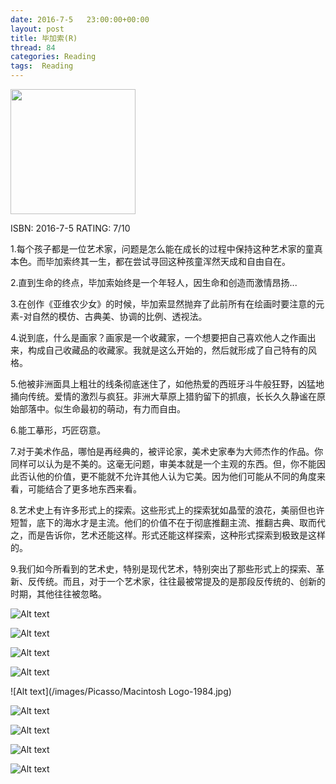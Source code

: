 ```yaml
---
date: 2016-7-5	 23:00:00+00:00
layout: post
title: 毕加索(R)
thread: 84
categories: Reading
tags:  Reading
---
```


<img src="/images/Picasso/Cover.JPG" width="200" />

ISBN: 2016-7-5 RATING: 7/10

1.每个孩子都是一位艺术家，问题是怎么能在成长的过程中保持这种艺术家的童真本色。而毕加索终其一生，都在尝试寻回这种孩童浑然天成和自由自在。

2.直到生命的终点，毕加索始终是一个年轻人，因生命和创造而激情昂扬...

3.在创作《亚维农少女》的时候，毕加索显然抛弃了此前所有在绘画时要注意的元素-对自然的模仿、古典美、协调的比例、透视法。

4.说到底，什么是画家？画家是一个收藏家，一个想要把自己喜欢他人之作画出来，构成自己收藏品的收藏家。我就是这么开始的，然后就形成了自己特有的风格。

5.他被非洲面具上粗壮的线条彻底迷住了，如他热爱的西班牙斗牛般狂野，凶猛地捅向传统。爱情的激烈与疯狂。非洲大草原上猎豹留下的抓痕，长长久久静谧在原始部落中。似生命最初的萌动，有力而自由。

6.能工摹形，巧匠窃意。

7.对于美术作品，哪怕是再经典的，被评论家，美术史家奉为大师杰作的作品。你同样可以认为是不美的。这毫无问题，审美本就是一个主观的东西。但，你不能因此否认他的价值，更不能就不允许其他人认为它美。因为他们可能从不同的角度来看，可能结合了更多地东西来看。

8.艺术史上有许多形式上的探索。这些形式上的探索犹如晶莹的浪花，美丽但也许短暂，底下的海水才是主流。他们的价值不在于彻底推翻主流、推翻古典、取而代之，而是告诉你，艺术还能这样。形式还能这样探索，这种形式探索到极致是这样的。

9.我们如今所看到的艺术史，特别是现代艺术，特别突出了那些形式上的探索、革新、反传统。而且，对于一个艺术家，往往最被常提及的是那段反传统的、创新的时期，其他往往被忽略。

![Alt text](/images/Picasso/produce-like-picasso-mastering-design-delivery-sxsw-46-1024.jpg)

![Alt text](/images/Picasso/produce-like-picasso-mastering-design-delivery-sxsw-48-1024.jpg)

![Alt text](/images/Picasso/produce-like-picasso-mastering-design-delivery-sxsw-49-1024.jpg)

![Alt text](/images/Picasso/produce-like-picasso-mastering-design-delivery-sxsw-30-1024.jpg)

![Alt text](/images/Picasso/Macintosh Logo-1984.jpg)

![Alt text](/images/Picasso/拿烟斗的男孩.jpg)

![Alt text](/images/Picasso/毕加索1.jpg)

![Alt text](/images/Picasso/毕加索的秘密.jpg)

![Alt text](/images/Picasso/牛.jpeg)


